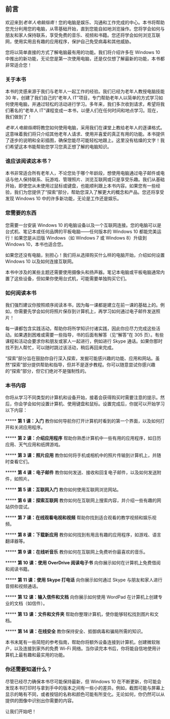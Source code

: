 ## 前言

欢迎来到*老年人电脑指南*！您的电脑是娱乐、沟通和工作完成的中心。本书将帮助您充分利用您的电脑，从零基础开始，直到您能自如地浏览操作。您将学会如何与朋友和家人保持联系，享受免费的音乐、视频和书籍。您还将学会如何浏览互联网，使用实用且有趣的应用程序，保护自己免受病毒和其他威胁。

您将以简单直接的方式了解电脑最有用的功能。我们将介绍许多在 Windows 10 中推出的新功能，无论您是第一次使用电脑，还是仅仅想了解最新的功能，本书都非常适合您！

### 关于本书

本书的灵感来源于我们与老年人一起工作的经验。我们已经为老年人教授电脑技能 30 年，创建了我们自己的“老年人 IT”项目，专门帮助老年人以简单的方式学习如何使用电脑，并通过轻松的活动进行学习。多年来，我们多次收到请求，希望将我们著名的“老年人 IT”课程变成一本书，以便人们在任何时间和地点学习。现在，我们做到了！

*老年人电脑指南*将教您如何使用电脑，采用我们在课堂上教给老年人的逐课格式。这意味着我们将只介绍其他老年人请求、使用并喜爱的真正有用的功能。本书提供了逐步的说明和全彩插图，确保您能尽可能轻松地跟上。这里没有枯燥的文字！我们希望这本书能帮助您学习您真正想了解的电脑知识。

### 谁应该阅读这本书？

本书非常适合所有老年人，不论您处于哪个年龄段，想使用电脑通过电子邮件或电话与他人保持联系、玩游戏、管理照片、浏览互联网或只是享受乐趣。我们从基础开始，即使您从未使用过鼠标或键盘，也能顺利跟上本书内容。如果您有一些经验，我们为您提供了“探索”部分，帮助您深入了解更大的概念和产品。您还将享受发现 Windows 10 中的许多新功能，无论是工作还是娱乐。

### 您需要的东西

您需要一台安装 Windows 10 的电脑设备以及一个互联网连接。您的电脑可以是台式机、笔记本或任何品牌的平板电脑——任何版本的 Windows 10 都能完美运行！如果您是从旧版 Windows（如 Windows 7 或 Windows 8）升级到 Windows 10，本书也适合您。

如果您还没有电脑，别担心！我们将从选择购买什么样的电脑开始，介绍如何设置 Windows 10 以及如何连接互联网。

本书中涉及的某些主题还需要使用摄像头和扬声器。笔记本电脑或平板电脑通常内置了这些设备，但如果你使用台式机，可能需要单独购买它们。

### 如何阅读本书

我们强烈建议你按照顺序阅读本书，因为每一课都是建立在前一课的基础上的。例如，你需要先学会如何将照片保存到计算机上，再学习如何通过电子邮件发送照片！

每一课都包含实践活动，帮助你将所学知识付诸实践，因此你应尽力完成这些活动。如果遇到困难或需要一些指导，书的后面有解答（见“解答”在 305 页）。有些课程和活动会要求你和朋友或家人一起进行，例如进行 Skype 通话。如果你那时找不到人帮忙，可以随时跳过该活动，稍后再回来完成。

“探索”部分旨在鼓励你自行深入探索，发掘可能感兴趣的功能、应用和网站。虽然“探索”部分提供帮助和指导，但并不是逐步教程。你可以随意尝试你感兴趣的“探索”部分，但它们绝对不是强制性的。

### 本书内容

你将从学习不同类型的计算机和设备开始，接着会获得购买时需要注意的提示。然后，你会学会如何设置计算机、使用键盘和鼠标。设置完成后，你就可以开始学习以下内容：

*****   **第 1 课：入门** 教你如何导航你打开计算机时看到的第一个界面，以及如何打开和关闭应用程序。

*****   **第 2 课：介绍应用程序** 帮助你熟悉计算机中一些有用的应用程序，如日历应用、天气应用和纸牌游戏。

*****   **第 3 课：照片应用** 教你如何将手机或相机中的照片传输到计算机上，并随时查看它们。

*****   **第 4 课：电子邮件** 教你如何发送、接收和回复电子邮件，以及如何发送附件，如照片。

*****   **第 5 课：互联网入门** 教你如何使用互联网浏览网站。

*****   **第 6 课：探索互联网** 教你如何在互联网上搜索内容，并介绍一些有趣的网站供你尝试。

*****   **第 7 课：在线观看电视和视频** 帮助你找到适合观看的教学视频和娱乐视频。

*****   **第 8 课：下载新应用** 教你如何找到有用且有趣的应用程序，如游戏、语言翻译器等。

*****   **第 9 课：在线听音乐** 教你如何在互联网上免费听你最喜欢的音乐。

*****   **第 10 课：使用 OverDrive 阅读电子书** 向你展示如何在计算机上免费借阅和阅读书籍。

*****   **第 11 课：使用 Skype 打电话** 向你展示如何通过 Skype 与朋友和家人进行音频和视频通话。

*****   **第 12 课：输入信件和文档** 向你展示如何使用 WordPad 在计算机上创建专业的文档（如信件）。

*****   **第 13 课：文件和文件夹** 帮助你整理计算机，使你能够轻松找到图片和文档。

*****   **第 14 课：在线安全** 教你保持安全、抵御病毒和骗局所需的知识。

本书末尾有一些简短的参考指南，帮助你将额外设备连接到计算机，创建微软账户，以及连接到家外的免费 Wi-Fi 网络。当你读完本书后，你将能自信地使用计算机上最有趣和最实用的功能。

### 你还需要知道什么？

尽管已经尽力确保本书尽可能保持最新，但 Windows 10 在不断更新，你可能会发现本书打印时与拿到手中的版本之间有一些小的差异。例如，截图可能与屏幕上显示的略有不同，或者按钮的名称和颜色可能有所变化。无论如何，你仍然可以从提供的图像中识别出你需要的内容。

让我们开始吧！
